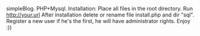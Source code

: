 simpleBlog.
PHP+Mysql.
Installation:
Place all files in the root directory.
Run http://your.url
After installation delete or rename file install.php and dir "sql". Register a new user if he's the first, he will have administrator rights.
Enjoy :))
